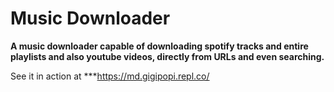 # Music Downloader

**A music downloader capable of downloading spotify tracks and entire playlists and also youtube videos, directly from URLs and even searching.**

See it in action at ***https://md.gigipopi.repl.co/

